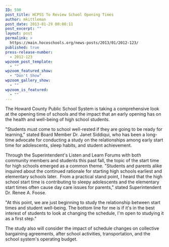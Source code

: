 ```yaml
---
ID: 590
post_title: HCPSS To Review School Opening Times
author: mkittleman
post_date: 2013-01-29 00:00:11
post_excerpt: ""
layout: post
permalink: >
  https://main.hocoschools.org/news-posts/2013/01/2012-123/
published: true
press-release-number:
  - 2012-123
wpzoom_post_template:
  - ""
wpzoom_featured_show:
  - "Don't Show"
wpzoom_gallery_show:
  - ""
wpzoom_is_featured:
  - ""
---
```

The Howard County Public School System is taking a comprehensive look at the opening time of schools and the impact that an early opening has on the health and well-being of high school students.

"Students must come to school well-rested if they are going to be ready for learning," stated Board Member Dr. Janet Siddiqui, who has been a long-time advocate for conducting a study on the relationships among early start time for adolescents, sleep habits, and student achievement.

Through the Superintendent's Listen and Learn Forums with both community members and students this past fall, the topic of the start time for high schools emerged as a common theme. "Students and parents alike inquired about the continued rationale for starting high schools earliest and elementary schools later.  From a practical stand point, I heard that the high school start time is contributing to sleepy adolescents and the elementary start times often cause day care issues for parents," stated Superintendent Dr. Renee A. Foose.

"At this point, we are just beginning to study the relationship between start times and student well-being. The bottom line for me is if it's in the best interest of students to look at changing the schedule, I'm open to studying it as a first step."

The study also will consider the impact of schedule changes on collective bargaining agreements, after school activities, transportation, and the school system's operating budget.